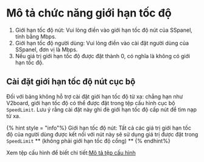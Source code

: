 # Mô tả chức năng giới hạn tốc độ

1. Giới hạn tốc độ nút: Vui lòng điền vào giới hạn tốc độ nút của SSpanel, tính bằng Mbps.
2. Giới hạn tốc độ người dùng: Vui lòng điền vào cài đặt người dùng của SSpanel, đơn vị là Mbps.
3. Nếu giá trị giới hạn tốc độ được đặt thành 0, có nghĩa là không có giới hạn tốc độ.

## Cài đặt giới hạn tốc độ nút cục bộ

Đối với bảng không hỗ trợ cài đặt giới hạn tốc độ từ xa: chẳng hạn như V2board, giới hạn tốc độ có thể được đặt trong tệp cấu hình cục bộ `SpeedLimit`. Lưu ý rằng cài đặt này ghi đè giới hạn tốc độ cấp nút để tìm nạp từ xa.

{% hint style = "info"%}
Giới hạn tốc độ nút: Tất cả các giá trị giới hạn tốc độ của người dùng được kết nối với nút này sẽ sử dụng giá trị được đặt trong `SpeedLimit` ** (không phải giới hạn tốc độ cổng) **
{% endhint%}

Xem tệp cấu hình để biết chi tiết:[Mô tả tệp cấu hình](../xrayr-pei-zhi-wen-jian-shuo-ming/config.md#mian-ban-dui-jie-pei-zhi)

